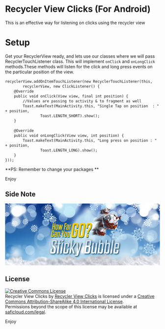 # Recycler View Clicks (For Android)
This is an effective way for listening on clicks using the recycler view

# Setup
Get your RecyclerView ready, and lets use our classes where we will pass RecyclerTouchListener class. 
This will implement `onClick` and `onLongClick` methods.These methods will listen for the click and long press events on the particular position of the view.

```
recyclerView.addOnItemTouchListener(new RecyclerTouchListener(this,
        recyclerView, new ClickListener() {
    @Override
    public void onClick(View view, final int position) {
        //Values are passing to activity & to fragment as well
        Toast.makeText(MainActivity.this, "Single Tap on position  : " + position,
                Toast.LENGTH_SHORT).show();
    }

    @Override
    public void onLongClick(View view, int position) {
        Toast.makeText(MainActivity.this, "Long press on position : " + position,
                Toast.LENGTH_LONG).show();
    }
}));
```
**PS: Remember to change your packages **

Enjoy


## Side Note
<a href="https://play.google.com/store/apps/details?id=com.fadsel.stickybubble">
<img src="https://raw.githubusercontent.com/fadsel/Read-CSV/master/sticky-bubble-cover2.jpg" width="800"/>
</a>

## License
<a rel="license" href="http://creativecommons.org/licenses/by-sa/4.0/"><img alt="Creative Commons License" style="border-width:0" src="https://i.creativecommons.org/l/by-sa/4.0/88x31.png" /></a><br /><span xmlns:dct="http://purl.org/dc/terms/" href="http://purl.org/dc/dcmitype/Text" property="dct:title" rel="dct:type">Recycler View Clicks</span> by <a xmlns:cc="http://creativecommons.org/ns#" href="https://saficloud.com" property="cc:attributionName" rel="cc:attributionURL">Recycler View Clicks</a> is licensed under a <a rel="license" href="http://creativecommons.org/licenses/by-sa/4.0/">Creative Commons Attribution-ShareAlike 4.0 International License</a>.<br />Permissions beyond the scope of this license may be available at <a xmlns:cc="http://creativecommons.org/ns#" href="https://saficloud.com/legal" rel="cc:morePermissions">saficloud.com/legal</a>.

Enjoy
